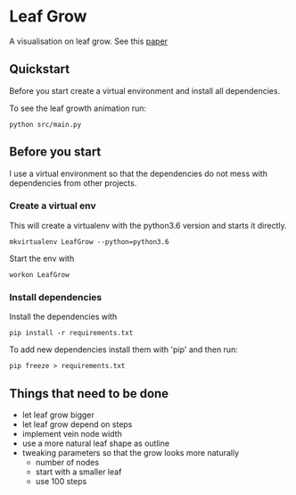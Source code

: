 # Leaf Grow

A visualisation on leaf grow. See this [paper](http://algorithmicbotany.org/papers/venation.sig2005.pdf)

## Quickstart

Before you start create a virtual environment and install all dependencies.

To see the leaf growth animation run:

    python src/main.py


## Before you start

I use a virtual environment so that the dependencies do not mess with dependencies from other projects.

### Create a virtual env

This will create a virtualenv with the python3.6 version and starts it directly.

    mkvirtualenv LeafGrow --python=python3.6

Start the env with

    workon LeafGrow

### Install dependencies


Install the dependencies with

    pip install -r requirements.txt

To add new dependencies install them with 'pip' and then run:

    pip freeze > requirements.txt

## Things that need to be done

- let leaf grow bigger
- let leaf grow depend on steps
- implement vein node width
- use a more natural leaf shape as outline
- tweaking parameters so that the grow looks more naturally
    - number of nodes
    - start with a smaller leaf
    - use 100 steps